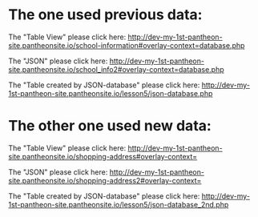The one used previous data:
=============
  The "Table View" please click here: http://dev-my-1st-pantheon-site.pantheonsite.io/school-information#overlay-context=database.php

  The "JSON" please click here: http://dev-my-1st-pantheon-site.pantheonsite.io/school_info2#overlay-context=database.php

  The "Table created by JSON-database" please click here: http://dev-my-1st-pantheon-site.pantheonsite.io/lesson5/json-database.php


The other one used new data:
=============
  The "Table View" please click here: http://dev-my-1st-pantheon-site.pantheonsite.io/shopping-address#overlay-context=

  The "JSON" please click here: http://dev-my-1st-pantheon-site.pantheonsite.io/shopping-address2#overlay-context=

  The "Table created by JSON-database" please click here: http://dev-my-1st-pantheon-site.pantheonsite.io/lesson5/json-database_2nd.php
